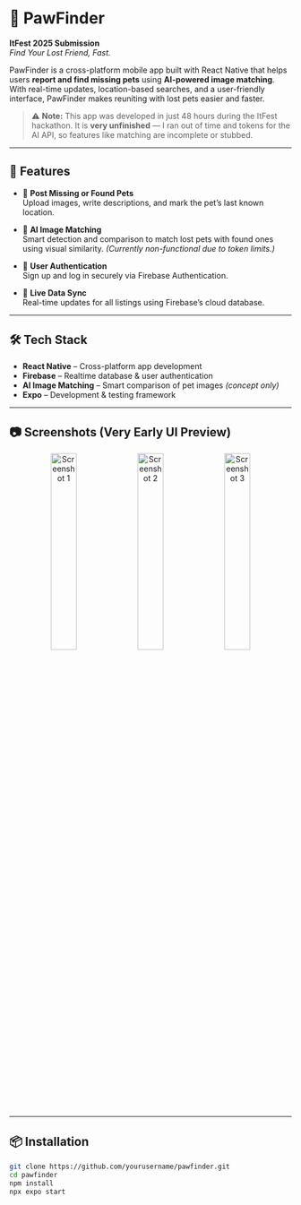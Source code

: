 # 🐾 PawFinder

**ItFest 2025 Submission**  
*Find Your Lost Friend, Fast.*

PawFinder is a cross-platform mobile app built with React Native that helps users **report and find missing pets** using **AI-powered image matching**. With real-time updates, location-based searches, and a user-friendly interface, PawFinder makes reuniting with lost pets easier and faster.

> ⚠️ **Note:** This app was developed in just 48 hours during the ItFest hackathon. It is **very unfinished** — I ran out of time and tokens for the AI API, so features like matching are incomplete or stubbed.

---

## 🚀 Features

- 📸 **Post Missing or Found Pets**  
  Upload images, write descriptions, and mark the pet’s last known location.

- 🤖 **AI Image Matching**  
  Smart detection and comparison to match lost pets with found ones using visual similarity. *(Currently non-functional due to token limits.)*

- 🔐 **User Authentication**  
  Sign up and log in securely via Firebase Authentication.

- 🔄 **Live Data Sync**  
  Real-time updates for all listings using Firebase’s cloud database.

---

## 🛠️ Tech Stack

- **React Native** – Cross-platform app development  
- **Firebase** – Realtime database & user authentication  
- **AI Image Matching** – Smart comparison of pet images *(concept only)*  
- **Expo** – Development & testing framework

---

## 📷 Screenshots (Very Early UI Preview)

<p align="center">
  <img src="https://github.com/user-attachments/assets/873b6cbd-2449-4231-a410-a979dacbe2f4" alt="Screenshot 1" width="30%"/>
  <img src="https://github.com/user-attachments/assets/e74936d0-b0d6-486b-b2ce-b195184901a1" alt="Screenshot 2" width="30%"/>
  <img src="https://github.com/user-attachments/assets/10583e34-58e8-407f-b929-fc6537101193" alt="Screenshot 3" width="30%"/>
</p>

---

## 📦 Installation

```bash
git clone https://github.com/yourusername/pawfinder.git
cd pawfinder
npm install
npx expo start
```
